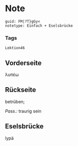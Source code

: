 # Note
```
guid: FM|?T}gGy<
notetype: Einfach + Eselsbrücke
```

### Tags
```
Lektion46
```

## Vorderseite
λυπέω

## Rückseite
betrüben;<div><i>Pass.:</i> traurig sein</div>

## Eselsbrücke
lypä
